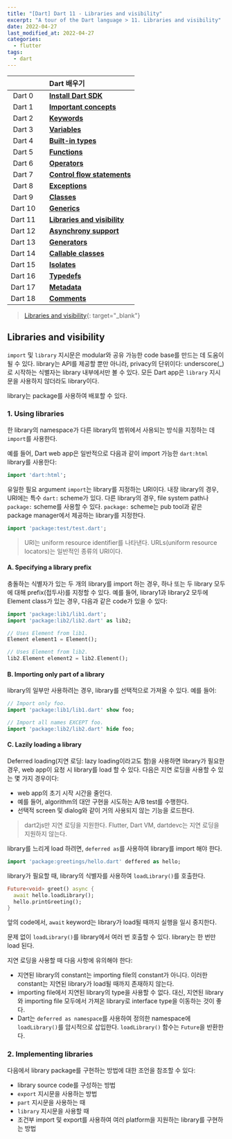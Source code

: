 ```yaml
---
title: "[Dart] Dart 11 - Libraries and visibility"
excerpt: "A tour of the Dart language > 11. Libraries and visibility"
date: 2022-04-27
last_modified_at: 2022-04-27
categories:
  - flutter
tags:
  - dart
---
```


|||Dart 배우기|
|:---:|:---:|:---|
|Dart 0||**[Install Dart SDK](https://burningfalls.github.io/flutter/dart0-install-dart-sdk/)**|
|Dart 1||**[Important concepts](https://burningfalls.github.io/flutter/dart1-important-concepts/)**|
|Dart 2||**[Keywords](https://burningfalls.github.io/flutter/dart2-keywords/)**|
|Dart 3||**[Variables](https://burningfalls.github.io/flutter/dart3-variables/)**|
|Dart 4||**[Built-in types](https://burningfalls.github.io/flutter/dart4-built-in-types/)**|
|Dart 5||**[Functions](https://burningfalls.github.io/flutter/dart5-functions/)**|
|Dart 6||**[Operators](https://burningfalls.github.io/flutter/dart6-operators/)**|
|Dart 7||**[Control flow statements](https://burningfalls.github.io/flutter/dart7-control-flow-statements/)**|
|Dart 8||**[Exceptions](https://burningfalls.github.io/flutter/dart8-exceptions/)**|
|Dart 9||**[Classes](https://burningfalls.github.io/flutter/dart9-classes/)**|
|Dart 10||**[Generics](https://burningfalls.github.io/flutter/dart10-generics/)**|
|Dart 11||**[Libraries and visibility](https://burningfalls.github.io/flutter/dart11-libraries-and-visibility/)**|
|Dart 12||**[Asynchrony support](https://burningfalls.github.io/flutter/dart12-asynchrony-support/)**|
|Dart 13||**[Generators](https://burningfalls.github.io/flutter/dart13-generators/)**|
|Dart 14||**[Callable classes](https://burningfalls.github.io/flutter/dart14-callable-classes/)**|
|Dart 15||**[Isolates](https://burningfalls.github.io/flutter/dart15-isolates/)**|
|Dart 16||**[Typedefs](https://burningfalls.github.io/flutter/dart16-typedefs/)**|
|Dart 17||**[Metadata](https://burningfalls.github.io/flutter/dart17-metadata/)**|
|Dart 18||**[Comments](https://burningfalls.github.io/flutter/dart18-comments/)**|

> [Libraries and visibility](https://dart.dev/guides/language/language-tour#libraries-and-visibility){: target="_blank"}

## Libraries and visibility

`import` 및 `library` 지시문은 modular와 공유 가능한 code base를 만드는 데 도움이 될 수 있다. library는 API를 제공할 뿐만 아니라, privacy의 단위이다: underscore(_)로 시작하는 식별자는 library 내부에서만 볼 수 있다. 모든 Dart app은 `library` 지시문을 사용하지 않더라도 library이다.

library는 package를 사용하여 배포할 수 있다.

### 1. Using libraries

한 library의 namespace가 다른 library의 범위에서 사용되는 방식을 지정하는 데 `import`를 사용한다.

예를 들어, Dart web app은 일반적으로 다음과 같이 import 가능한 `dart:html` library를 사용한다:

```dart
import 'dart:html';
```

유일한 필요 argument `import`는 library를 지정하는 URI이다. 내장 library의 경우, URI에는 특수  `dart:` scheme가 있다. 다른 library의 경우, file system path나 `package:` scheme를 사용할 수 있다. `package:` scheme는 pub tool과 같은 package manager에서 제공하는 library를 지정한다.

```dart
import 'package:test/test.dart';
```

> URI는 uniform resource identifier를 나타낸다. URLs(uniform resource locators)는 일반적인 종류의 URI이다.

#### A. Specifying a library prefix

충돌하는 식별자가 있는 두 개의 library를 import 하는 경우, 하나 또는 두 library 모두에 대해 prefix(접두사)를 지정할 수 있다. 예를 들어, library1과 library2 모두에 Element class가 있는 경우, 다음과 같은 code가 있을 수 있다:

```dart
import 'package:lib1/lib1.dart';
import 'package:lib2/lib2.dart' as lib2;

// Uses Element from lib1.
Element element1 = Element();

// Uses Element from lib2.
lib2.Element element2 = lib2.Element();
```

#### B. Importing only part of a library

library의 일부만 사용하려는 경우, library를 선택적으로 가져올 수 있다. 예를 들어:

```dart
// Import only foo.
import 'package:lib1/lib1.dart' show foo;

// Import all names EXCEPT foo.
import 'package:lib2/lib2.dart' hide foo;
```

#### C. Lazily loading a library

Deferred loading(지연 로딩: lazy loading이라고도 함)을 사용하면 library가 필요한 경우, web app이 요청 시 library를 load 할 수 있다. 다음은 지연 로딩을 사용할 수 있는 몇 가지 경우이다:

* web app의 초기 시작 시간을 줄인다.
* 예를 들어, algorithm의 대안 구현을 시도하는 A/B test를 수행한다.
* 선택적 screen 및 dialog와 같이 거의 사용되지 않는 기능을 로드한다.

> dart2js만 지연 로딩을 지원한다. Flutter, Dart VM, dartdevc는 지연 로딩을 지원하지 않는다.

library를 느리게 load 하려면, `deferred as`를 사용하여 library를 import 해야 한다.

```dart
import 'package:greetings/hello.dart' deffered as hello;
```

library가 필요할 때, library의 식별자를 사용하여 `loadLibrary()`를 호출한다.

```dart
Future<void> greet() async {
  await hello.loadLibrary();
  hello.printGreeting();
}
```

앞의 code에서, `await` keyword는 library가 load될 때까지 실행을 일시 중지한다.

문제 없이 `loadLibrary()`를 library에서 여러 번 호출할 수 있다. library는 한 번만 load 된다.

지연 로딩을 사용할 때 다음 사항에 유의해야 한다:

* 지연된 library의 constant는 importing file의 constant가 아니다. 이러한 constant는 지연된 library가 load될 때까지 존재하지 않는다.
* importing file에서 지연된 library의 type을 사용할 수 없다. 대신, 지연된 library와 importing file 모두에서 가져온 library로 interface type을 이동하는 것이 좋다.
* Dart는 `deferred as namespace`를 사용하여 정의한 namespace에 `loadLibrary()`를 암시적으로 삽입한다. `loadLibrary()` 함수는 `Future`을 반환한다.

### 2. Implementing libraries

다음에서 library package를 구현하는 방법에 대한 조언을 참조할 수 있다:

* library source code를 구성하는 방법
* `export` 지시문을 사용하는 방법
* `part` 지시문을 사용하는 때
* `library` 지시문을 사용할 때
* 조건부 import 및 export를 사용하여 여러 platform을 지원하는 library를 구현하는 방법